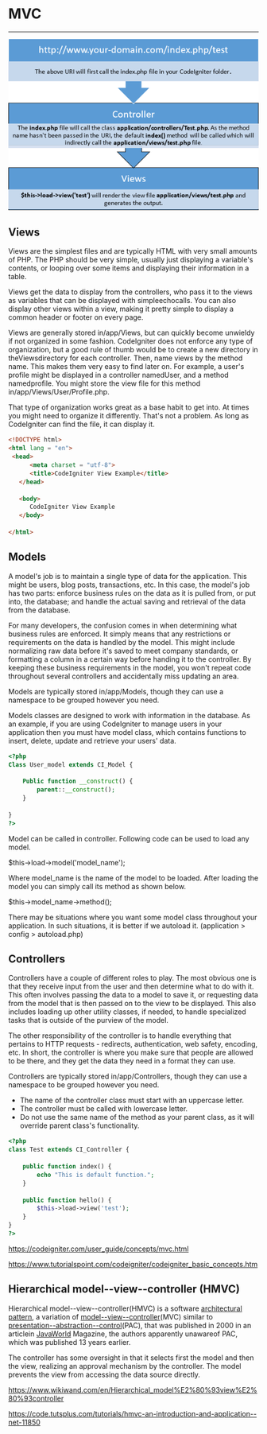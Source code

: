 # MVC

---

![Flow Chart](media/CodeIgniter_MVC-image1.png)

## Views

Views are the simplest files and are typically HTML with very small amounts of PHP. The PHP should be very simple, usually just displaying a variable's contents, or looping over some items and displaying their information in a table.

Views get the data to display from the controllers, who pass it to the views as variables that can be displayed with simpleechocalls. You can also display other views within a view, making it pretty simple to display a common header or footer on every page.

Views are generally stored in/app/Views, but can quickly become unwieldy if not organized in some fashion. CodeIgniter does not enforce any type of organization, but a good rule of thumb would be to create a new directory in theViewsdirectory for each controller. Then, name views by the method name. This makes them very easy to find later on. For example, a user's profile might be displayed in a controller namedUser, and a method namedprofile. You might store the view file for this method in/app/Views/User/Profile.php.

That type of organization works great as a base habit to get into. At times you might need to organize it differently. That's not a problem. As long as CodeIgniter can find the file, it can display it.

```html
<!DOCTYPE html>
<html lang = "en">
 <head>
      <meta charset = "utf-8">
      <title>CodeIgniter View Example</title>
   </head>

   <body>
      CodeIgniter View Example
   </body>

</html>
```

## Models

A model's job is to maintain a single type of data for the application. This might be users, blog posts, transactions, etc. In this case, the model's job has two parts: enforce business rules on the data as it is pulled from, or put into, the database; and handle the actual saving and retrieval of the data from the database.

For many developers, the confusion comes in when determining what business rules are enforced. It simply means that any restrictions or requirements on the data is handled by the model. This might include normalizing raw data before it's saved to meet company standards, or formatting a column in a certain way before handing it to the controller. By keeping these business requirements in the model, you won't repeat code throughout several controllers and accidentally miss updating an area.

Models are typically stored in/app/Models, though they can use a namespace to be grouped however you need.

Models classes are designed to work with information in the database. As an example, if you are using CodeIgniter to manage users in your application then you must have model class, which contains functions to insert, delete, update and retrieve your users' data.

```php
<?php
Class User_model extends CI_Model {

    Public function __construct() {
        parent::__construct();
    }

}
?>
```

Model can be called in controller. Following code can be used to load any model.

$this->load->model('model_name');

Where model_name is the name of the model to be loaded. After loading the model you can simply call its method as shown below.

$this->model_name->method();

There may be situations where you want some model class throughout your application. In such situations, it is better if we autoload it. (application > config > autoload.php)

## Controllers

Controllers have a couple of different roles to play. The most obvious one is that they receive input from the user and then determine what to do with it. This often involves passing the data to a model to save it, or requesting data from the model that is then passed on to the view to be displayed. This also includes loading up other utility classes, if needed, to handle specialized tasks that is outside of the purview of the model.

The other responsibility of the controller is to handle everything that pertains to HTTP requests - redirects, authentication, web safety, encoding, etc. In short, the controller is where you make sure that people are allowed to be there, and they get the data they need in a format they can use.

Controllers are typically stored in/app/Controllers, though they can use a namespace to be grouped however you need.

- The name of the controller class must start with an uppercase letter.
- The controller must be called with lowercase letter.
- Do not use the same name of the method as your parent class, as it will override parent class's functionality.

```php
<?php
class Test extends CI_Controller {

    public function index() {
        echo "This is default function.";
    }

    public function hello() {
        $this->load->view('test');
    }
}
?>
```

<https://codeigniter.com/user_guide/concepts/mvc.html>

<https://www.tutorialspoint.com/codeigniter/codeigniter_basic_concepts.htm>

## Hierarchical model--view--controller (HMVC)

Hierarchical model--view--controller(HMVC) is a software [architectural pattern](https://www.wikiwand.com/en/Architectural_pattern), a variation of [model--view--controller](https://www.wikiwand.com/en/Model%E2%80%93view%E2%80%93controller)(MVC) similar to [presentation--abstraction--control](https://www.wikiwand.com/en/Presentation%E2%80%93abstraction%E2%80%93control)(PAC), that was published in 2000 in an articlein [JavaWorld](https://www.wikiwand.com/en/JavaWorld) Magazine, the authors apparently unawareof PAC, which was published 13 years earlier.

The controller has some oversight in that it selects first the model and then the view, realizing an approval mechanism by the controller. The model prevents the view from accessing the data source directly.

<https://www.wikiwand.com/en/Hierarchical_model%E2%80%93view%E2%80%93controller>

<https://code.tutsplus.com/tutorials/hmvc-an-introduction-and-application--net-11850>
